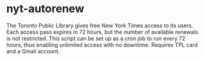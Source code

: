 # nyt-autorenew

The Toronto Public Library gives free New York Times access to its users. Each access pass expires in 72 hours, but the number of available renewals is not restricted. This script can be set up as a cron job to run every 72 hours, thus enabling unlimited access with no downtime. Requires TPL card and a Gmail account. 
